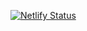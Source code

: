 [![Netlify Status](https://api.netlify.com/api/v1/badges/decb8c1b-ed30-45f3-babb-266dd374fc34/deploy-status)](https://app.netlify.com/projects/camara-de-transportistas-unidos-ar/deploys)
